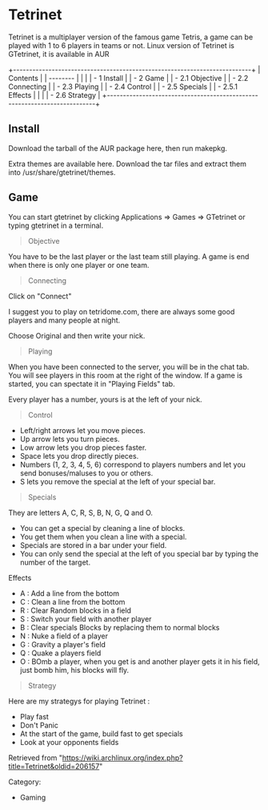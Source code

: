 Tetrinet
========

Tetrinet is a multiplayer version of the famous game Tetris, a game can
be played with 1 to 6 players in teams or not. Linux version of Tetrinet
is GTetrinet, it is available in AUR

+--------------------------------------------------------------------------+
| Contents                                                                 |
| --------                                                                 |
|                                                                          |
| -   1 Install                                                            |
| -   2 Game                                                               |
|     -   2.1 Objective                                                    |
|     -   2.2 Connecting                                                   |
|     -   2.3 Playing                                                      |
|     -   2.4 Control                                                      |
|     -   2.5 Specials                                                     |
|         -   2.5.1 Effects                                                |
|                                                                          |
|     -   2.6 Strategy                                                     |
+--------------------------------------------------------------------------+

Install
-------

Download the tarball of the AUR package here, then run makepkg.

Extra themes are available here. Download the tar files and extract them
into /usr/share/gtetrinet/themes.

Game
----

You can start gtetrinet by clicking Applications => Games => GTetrinet
or typing gtetrinet in a terminal.

> Objective

You have to be the last player or the last team still playing. A game is
end when there is only one player or one team.

> Connecting

Click on "Connect"

I suggest you to play on tetridome.com, there are always some good
players and many people at night.

Choose Original and then write your nick.

> Playing

When you have been connected to the server, you will be in the chat tab.
You will see players in this room at the right of the window. If a game
is started, you can spectate it in "Playing Fields" tab.

Every player has a number, yours is at the left of your nick.

> Control

-   Left/right arrows let you move pieces.
-   Up arrow lets you turn pieces.
-   Low arrow lets you drop pieces faster.
-   Space lets you drop directly pieces.
-   Numbers (1, 2, 3, 4, 5, 6) correspond to players numbers and let you
    send bonuses/maluses to you or others.
-   S lets you remove the special at the left of your special bar.

> Specials

They are letters A, C, R, S, B, N, G, Q and O.

-   You can get a special by cleaning a line of blocks.
-   You get them when you clean a line with a special.
-   Specials are stored in a bar under your field.
-   You can only send the special at the left of you special bar by
    typing the number of the target.

Effects

-   A : Add a line from the bottom
-   C : Clean a line from the bottom
-   R : Clear Random blocks in a field
-   S : Switch your field with another player
-   B : Clear specials Blocks by replacing them to normal blocks
-   N : Nuke a field of a player
-   G : Gravity a player's field
-   Q : Quake a players field
-   O : BOmb a player, when you get is and another player gets it in his
    field, just bomb him, his blocks will fly.

> Strategy

Here are my strategys for playing Tetrinet :

-   Play fast
-   Don't Panic
-   At the start of the game, build fast to get specials
-   Look at your opponents fields

Retrieved from
"https://wiki.archlinux.org/index.php?title=Tetrinet&oldid=206157"

Category:

-   Gaming
